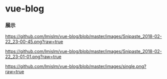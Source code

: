 # vue-blog
### 展示

https://github.com/lmislm/vue-blog/blob/master/images/Snipaste_2018-02-22_23-00-45.png?raw=true

https://github.com/lmislm/vue-blog/blob/master/images/Snipaste_2018-02-22_23-01-01.png?raw=true

https://github.com/lmislm/vue-blog/blob/master/images/single.png?raw=true

